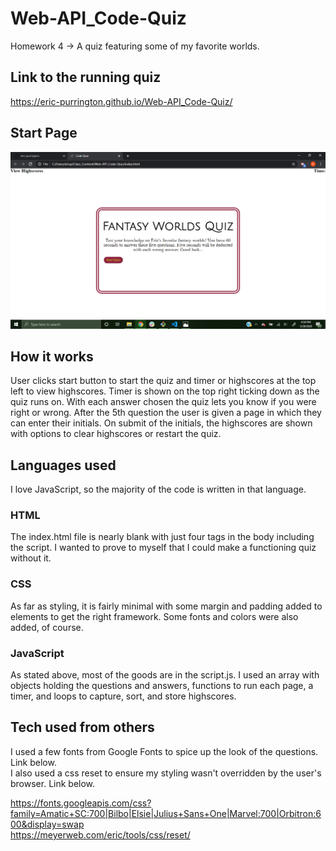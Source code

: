 # Web-API_Code-Quiz
Homework 4 -> A quiz featuring some of my favorite worlds.
## Link to the running quiz
https://eric-purrington.github.io/Web-API_Code-Quiz/

## Start Page
![image](ScreenshotofTitleScreen.jpg)

## How it works
User clicks start button to start the quiz and timer or highscores at the top left to view highscores. Timer is shown on the top right ticking down as the quiz runs on. With each answer chosen the quiz lets you know if you were right or wrong. After the 5th question the user is given a page in which they can enter their initials. On submit of the initials, the highscores are shown with options to clear highscores or restart the quiz.

## Languages used
I love JavaScript, so the majority of the code is written in that language.
### HTML
The index.html file is nearly blank with just four tags in the body including the script. I wanted to prove to myself that I could make a functioning quiz without it.  
### CSS
As far as styling, it is fairly minimal with some margin and padding added to elements to get the right framework. Some fonts and colors were also added, of course.
### JavaScript
As stated above, most of the goods are in the script.js. I used an array with objects holding the questions and answers, functions to run each page, a timer, and loops to capture, sort, and store highscores. 

## Tech used from others
I used a few fonts from Google Fonts to spice up the look of the questions. Link below.                                                                                                       
I also used a css reset to ensure my styling wasn't overridden by the user's browser. Link below.

https://fonts.googleapis.com/css?family=Amatic+SC:700|Bilbo|Elsie|Julius+Sans+One|Marvel:700|Orbitron:600&display=swap            
https://meyerweb.com/eric/tools/css/reset/